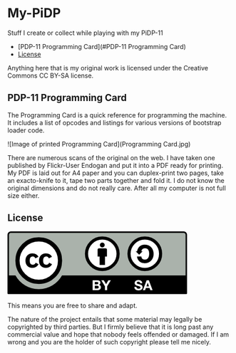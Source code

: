 # My-PiDP
Stuff I create or collect while playing with my PiDP-11

* [PDP-11 Programming Card](#PDP-11 Programming Card)
* [License](#License)

Anything here that is my original work is licensed under the Creative Commons CC BY-SA license.

## PDP-11 Programming Card

The Programming Card is a quick reference for programming the machine. It includes a list of opcodes and listings for various versions of bootstrap loader code.

![Image of printed Programming Card](Programming Card.jpg)

There are numerous scans of the original on the web. I have taken one published by Flickr-User Endogan and put it into a PDF ready for printing. My PDF is laid out for A4 paper and you can duplex-print two pages, take an exacto-knife to it, tape two parts together and fold it. I do not know the original dimensions and do not really care. After all my computer is not full size either.

## License

![License logo](by-sa.png)

This means you are free to share and adapt.
 
The nature of the project entails that some material may legally be copyrighted by third parties. But I firmly believe that it is long past any commercial value and hope that nobody feels offended or damaged. If I am wrong and you are the holder of such copyright please tell me nicely.


